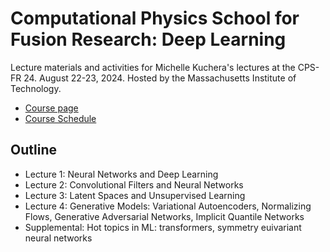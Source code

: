 # Computational Physics School for Fusion Research: Deep Learning



Lecture materials and activities for Michelle Kuchera's lectures at the CPS-FR 24. August 22-23, 2024. Hosted by the Massachusetts Institute of Technology.

- [Course page](https://sites.google.com/psfc.mit.edu/cps-fr-2024/home)
- [Course Schedule](https://sites.google.com/psfc.mit.edu/cps-fr-2024/program?authuser=0)

## Outline
- Lecture 1: Neural Networks and Deep Learning
- Lecture 2: Convolutional Filters and Neural Networks
- Lecture 3: Latent Spaces and Unsupervised Learning
- Lecture 4: Generative Models: Variational Autoencoders, Normalizing Flows, Generative Adversarial Networks, Implicit Quantile Networks
- Supplemental: Hot topics in ML: transformers, symmetry euivariant neural networks

